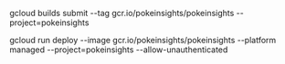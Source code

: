 gcloud builds submit --tag gcr.io/pokeinsights/pokeinsights --project=pokeinsights

gcloud run deploy --image gcr.io/pokeinsights/pokeinsights --platform managed  --project=pokeinsights --allow-unauthenticated


